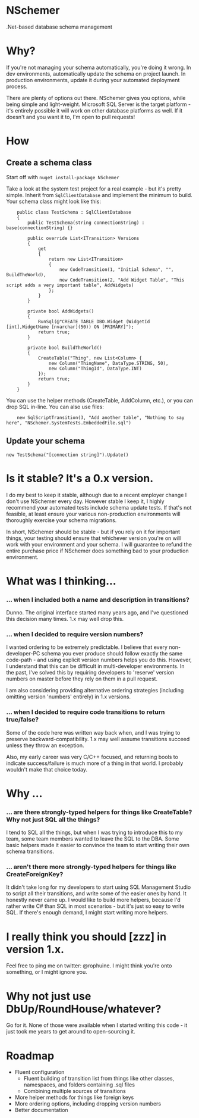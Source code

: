 NSchemer
========

.Net-based database schema management

# Why?

If you're not managing your schema automatically, you're doing it wrong. In dev environments, automatically update the schema on project launch. In production environments, update it during your automated deployment process.

There are plenty of options out there. NSchemer gives you options, while being simple and light-weight. Microsoft SQL Server is the target platform - it's entirely possible it will work on other database platforms as well. If it doesn't and you want it to, I'm open to pull requests!

# How

## Create a schema class

Start off with `nuget install-package NSchemer`

Take a look at the system test project for a real example - but it's pretty simple. Inherit from `SqlClientDatabase` and implement the minimum to build. Your schema class might look like this:

```
    public class TestSchema : SqlClientDatabase
    {
        public TestSchema(string connectionString) : base(connectionString) {}

        public override List<ITransition> Versions
        {
            get
            {
                return new List<ITransition>
                {
                    new CodeTransition(1, "Initial Schema", "", BuildTheWorld),
                    new CodeTransition(2, "Add Widget Table", "This script adds a very important table", AddWidgets)
                };
            }
        }

        private bool AddWidgets()
        {
            RunSql(@"CREATE TABLE DBO.Widget (WidgetId [int],WidgetName [nvarchar](50)) ON [PRIMARY]");
            return true;
        }

        private bool BuildTheWorld()
        {
            CreateTable("Thing", new List<Column> {
                new Column("ThingName", DataType.STRING, 50),
                new Column("ThingId", DataType.INT)
            });
            return true;
        }
    }
```

You can use the helper methods (CreateTable, AddColumn, etc.), or you can drop SQL in-line. You can also use files:
```
	new SqlScriptTransition(3, "Add another table", "Nothing to say here", "NSchemer.SystemTests.EmbeddedFile.sql")
```

## Update your schema

`new TestSchema("[connection string]").Update()`

# Is it stable? It's a 0.x version.

I do my best to keep it stable, although due to a recent employer change I don't use NSchemer every day. However stable I keep it, I highly recommend your automated tests include schema update tests. If that's not feasible, at least ensure your various non-production environments will thoroughly exercise your schema migrations.

In short, NSchemer should be stable - but if you rely on it for important things, your testing should ensure that whichever version you're on will work with your environment and your schema. I will guarantee to refund the entire purchase price if NSchemer does something bad to your production environment.

# What was I thinking...

### ... when I included both a name and description in transitions?

Dunno. The original interface started many years ago, and I've questioned this decision many times. 1.x may well drop this.

### ... when I decided to require version numbers?

I wanted ordering to be extremely predictable. I believe that every non-developer-PC schema you ever produce should follow exactly the same code-path - and using explicit version numbers helps you do this. However, I understand that this can be difficult in multi-developer environments. In the past, I've solved this by requiring developers to 'reserve' version numbers on master before they rely on them in a pull request.

I am also considering providing alternative ordering strategies (including omitting version 'numbers' entirely) in 1.x versions.

### ... when I decided to require code transitions to return true/false?

Some of the code here was written way back when, and I was trying to preserve backward-compatibility. 1.x may well assume transitions succeed unless they throw an exception.

Also, my early career was very C/C++ focused, and returning bools to indicate success/failure is much more of a thing in that world. I probably wouldn't make that choice today.

# Why ...

### ... are there strongly-typed helpers for things like CreateTable? Why not just SQL all the things?

I tend to SQL all the things, but when I was trying to introduce this to my team, some team members wanted to leave the SQL to the DBA. Some basic helpers made it easier to convince the team to start writing their own schema transitions.

### ... aren't there more strongly-typed helpers for things like CreateForeignKey?

It didn't take long for my developers to start using SQL Management Studio to script all their transitions, and write some of the easier ones by hand. It honestly never came up. I would like to build more helpers, because I'd rather write C# than SQL in most scenarios - but it's just so easy to write SQL. If there's enough demand, I might start writing more helpers.

# I really think you should [zzz] in version 1.x.

Feel free to ping me on twitter: @rophuine. I might think you're onto something, or I might ignore you.

# Why not just use DbUp/RoundHouse/whatever?

Go for it. None of those were available when I started writing this code - it just took me years to get around to open-sourcing it.

# Roadmap

- Fluent configuration
  - Fluent building of transition list from things like other classes, namespaces, and folders containing .sql files
  - Combining multiple sources of transitions
- More helper methods for things like foreign keys
- More ordering options, including dropping version numbers
- Better documentation
